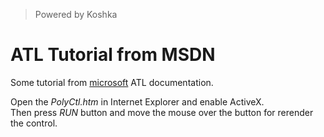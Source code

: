 > Powered by Koshka

# ATL Tutorial from MSDN

Some tutorial from [microsoft](https://docs.microsoft.com/ru-ru/cpp/atl) ATL documentation.

Open the *PolyCtl.htm* in Internet Explorer and enable ActiveX.  
Then press *RUN* button and move the mouse over the button for rerender the control.  